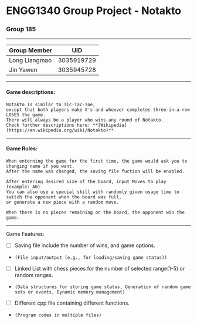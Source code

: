 # ENGG1340 Group Project - Notakto

### Group 185

****

|Group Member|UID
|---|---
|Long Liangmao|3035919729
|Jin Yawen|3035945728

**** 

#### Game descriptions: 
    Notakto is similar to Tic-Tac-Toe,
    except that both players make X's and whoever completes three-in-a-row LOSES the game.
    There will always be a player who wins any round of Notakto.
    Check further descriptions here: **[Wikipedia](https://en.wikipedia.org/wiki/Notakto)**

****

#### Game Rules:
    When enterning the game for the first time, the game would ask you to changing name if you want.
    After the name was changed, the saving file fuction will be enabled.
    
    After entering desired size of the board, input Moves to play (example: A0)
    You can also use a special skill with randomly given usage time to switch the opponent when the board was full,
    or generate a new piece with a random move.
    
    When there is no pieces remaining on the board, the opponent win the game.

****

Game Features:
- [ ] Saving file include the number of wins, and game options.
-     (File input/output (e.g., for loading/saving game status))

- [ ] Linked List with chess pieces for the number of selected range(1-5) or random ranges.
-     (Data structures for storing game status, Generation of random game sets or events, Dynamic memory management)

- [ ] Different cpp file containing different functions.
-     (Program codes in multiple files)
